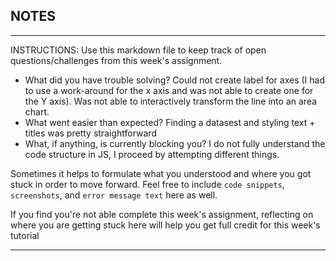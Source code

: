 ## NOTES

-----------
INSTRUCTIONS:
Use this markdown file to keep track of open questions/challenges from this week's assignment.
- What did you have trouble solving? Could not create label for axes (I had to use a work-around for the x axis and was not able to create one for the Y axis). Was not able to interactively transform the line into an area chart.
- What went easier than expected? Finding a datasest and styling text + titles was pretty straightforward
- What, if anything, is currently blocking you? I do not fully understand the code structure in JS, I proceed by attempting different things.  

Sometimes it helps to formulate what you understood and where you got stuck in order to move forward. Feel free to include `code snippets`, `screenshots`, and `error message text` here as well.

If you find you're not able complete this week's assignment, reflecting on where you are getting stuck here will help you get full credit for this week's tutorial

------------
